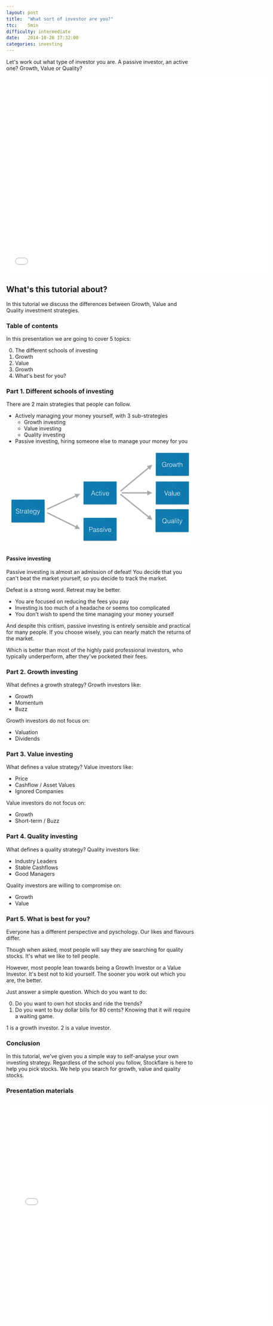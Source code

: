```yaml
---
layout: post
title:  "What sort of investor are you?"
ttc:    5min
difficulty: intermediate
date:   2014-10-28 17:32:00
categories: investing
---
```

Let's work out what type of investor you are. A passive investor, an active one? Growth, Value or Quality?

<iframe width="700" height="525" src="//www.youtube.com/embed/MO6nUGhu1lQ" frameborder="0" allowfullscreen></iframe>

## What's this tutorial about?

In this tutorial we discuss the differences between Growth, Value and Quality investment strategies.

### Table of contents

In this presentation we are going to cover 5 topics: 

0. The different schools of investing
0. Growth
0. Value
0. Growth
0. What's best for you?
 
### Part 1. Different schools of investing

There are 2 main strategies that people can follow.

* Actively managing your money yourself, with 3 sub-strategies
  * Growth investing
  * Value investing
  * Quality investing
* Passive investing, hiring someone else to manage your money for you

![List of brokers](/images/investment-strategies.png)

#### Passive investing
 
Passive investing is almost an admission of defeat! You decide that you can't beat the market yourself, so you decide to track the market.

Defeat is a strong word. Retreat may be better.

* You are focused on reducing the fees you pay
* Investing is too much of a headache or seems too complicated
* You don't wish to spend the time managing your money yourself
 
And despite this critism, passive investing is entirely sensible and practical for many people. If you choose wisely, you can nearly match the returns of the market. 

Which is better than most of the highly paid professional investors, who typically underperform, after they've pocketed their fees. 

### Part 2. Growth investing

What defines a growth strategy? Growth investors like:

* Growth
* Momentum
* Buzz

Growth investors do not focus on:

* Valuation
* Dividends

### Part 3. Value investing

What defines a value strategy? Value investors like:

* Price
* Cashflow / Asset Values
* Ignored Companies

Value investors do not focus on:

* Growth
* Short-term / Buzz
 
### Part 4. Quality investing

What defines a quality strategy? Quality investors like:

* Industry Leaders
* Stable Cashflows
* Good Managers

Quality investors are willing to compromise on:

* Growth
* Value

### Part 5. What is best for you?

Everyone has a different perspective and pyschology. Our likes and flavours differ. 

Though when asked, most people will say they are searching for quality stocks. It's what we like to tell people.

However, most people lean towards being a Growth Investor or a Value Investor. It's best not to kid yourself. The sooner you work out which you are, the better.

Just answer a simple question. Which do you want to do:

0. Do you want to own hot stocks and ride the trends?
0. Do you want to buy dollar bills for 80 cents? Knowing that it will require a waiting game.

1 is a growth investor. 2 is a value investor. 

### Conclusion

In this tutorial, we've given you a simple way to self-analyse your own investing strategy. Regardless of the school you follow, Stockflare is here to help you pick stocks. We help you search for growth, value and quality stocks.

### Presentation materials

<iframe src="//www.slideshare.net/slideshow/embed_code/41128680" width="702" height="590" frameborder="0" marginwidth="0" marginheight="0" scrolling="no"></iframe>
